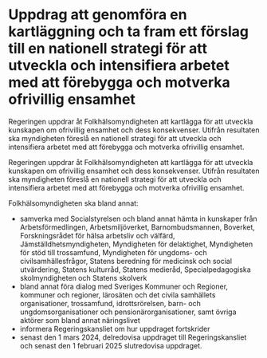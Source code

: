 # Uppdrag att genomföra en kartläggning och ta fram ett förslag till en nationell strategi för att utveckla och intensifiera arbetet med att förebygga och motverka ofrivillig ensamhet

Regeringen uppdrar åt Folkhälsomyndigheten att kartlägga för att utveckla kunskapen om ofrivillig ensamhet och dess konsekvenser. Utifrån resultaten ska myndigheten föreslå en nationell strategi för att utveckla och intensifiera arbetet med att förebygga och motverka ofrivillig ensamhet.

Regeringen uppdrar åt Folkhälsomyndigheten att kartlägga för att utveckla kunskapen om ofrivillig ensamhet och dess konsekvenser. Utifrån resultaten ska myndigheten föreslå en nationell strategi för att utveckla och intensifiera arbetet med att förebygga och motverka ofrivillig ensamhet.

Folkhälsomyndigheten ska bland annat:

* samverka med Socialstyrelsen och bland annat hämta in kunskaper från Arbetsförmedlingen, Arbetsmiljöverket, Barnombudsmannen, Boverket, Forskningsrådet för hälsa arbetsliv och välfärd, Jämställdhetsmyndigheten, Myndigheten för delaktighet, Myndigheten för stöd till trossamfund, Myndigheten för ungdoms- och civilsamhällesfrågor, Statens beredning för medicinsk och social utvärdering, Statens kulturråd, Statens medieråd, Specialpedagogiska skolmyndigheten och Statens skolverk
* bland annat föra dialog med Sveriges Kommuner och Regioner, kommuner och regioner, lärosäten och det civila samhällets organisationer, trossamfund, idrottsrörelsen, barn- och ungdomsorganisationer och pensionärorganisationer, samt övriga aktörer som bland annat näringslivet
* informera Regeringskansliet om hur uppdraget fortskrider
* senast den 1 mars 2024, delredovisa uppdraget till Regeringskansliet och senast den 1 februari 2025 slutredovisa uppdraget.
